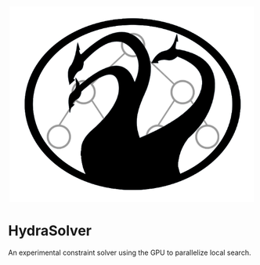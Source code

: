<p align="center">
  <img width="500px" style="max-width:100%;" src="hydraLogo.png"/>
</p>

# HydraSolver
An experimental constraint solver using the GPU to parallelize local search.
